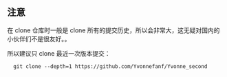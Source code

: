 ## 注意

在 clone 仓库时一般是 clone 所有的提交历史，所以会非常大，这无疑对国内的小伙伴们不是很友好。。

所以建议只 clone 最近一次版本提交：

```git
  git clone --depth=1 https://github.com/Yvonnefanf/Yvonne_second
```
